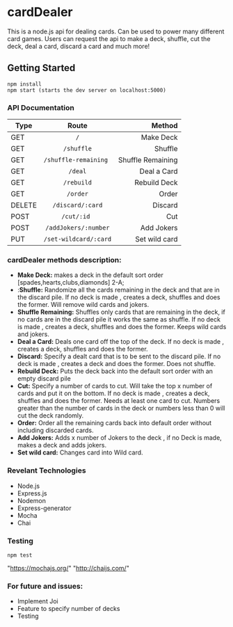 # cardDealer 
This is a node.js api for dealing cards. Can be used to power many different card games. Users can request the api to make a deck, shuffle, cut the deck, deal a card, discard a card and much more!


## Getting Started

```
npm install
npm start (starts the dev server on localhost:5000)
```


### API Documentation

| Type        | Route           | Method  |
| ------------- |:-------------:| --------:|
| GET      | `/` | Make Deck |
| GET      | `/shuffle`      | Shuffle |
| GET      | `/shuffle-remaining `| Shuffle Remaining |
| GET      | `/deal`      | Deal a Card |
| GET      | `/rebuild`     | Rebuild Deck |
| GET      | `/order`      | Order |
| DELETE   | `/discard/:card`   | Discard |
| POST     | `/cut/:id `     | Cut |
| POST     | `/addJokers/:number`      | Add Jokers|
| PUT      | `/set-wildcard/:card`      | Set wild card |
### cardDealer methods description:

* **Make Deck:** makes a deck in the default sort order [spades,hearts,clubs,diamonds] 2-A;
* :**Shuffle:** Randomize all the cards remaining in the deck and that are in the discard pile. If no deck is made , creates a deck, shuffles and does the former. Will remove wild cards and jokers.
* **Shuffle Remaining:** Shuffles only cards that are remaining in the deck, if no cards are in the discard pile it works the same as shuffle. If no deck is made , creates a deck, shuffles and does the former. Keeps wild cards and jokers.
* **Deal a Card:** Deals one card off the top of the deck. If no deck is made , creates a deck, shuffles and does the former.
* **Discard:** Specify a dealt card that is to be sent to the discard pile. If no deck is made , creates a deck and does the former. Does not shuffle.
* **Rebuild Deck:** Puts the deck back into the default sort order with an empty discard pile
* **Cut:** Specify a number of cards to cut. Will take the top x number of cards and put it on the bottom. If no deck is made , creates a deck, shuffles and does the former. Needs at least one card to cut. Numbers greater than the number of cards in the deck or numbers less than 0 will cut the deck randomly.
* **Order:** Order all the remaining cards back into default order without including discarded cards.
* **Add Jokers:** Adds x number of Jokers to the deck , if no Deck is made, makes a deck and adds jokers.
* **Set wild card:** Changes card into Wild card.


### Revelant Technologies

* Node.js
* Express.js
* Nodemon
* Express-generator
* Mocha
* Chai


### Testing 

```
npm test
```


"https://mochajs.org/"  "http://chaijs.com/"


### For future and issues:
* Implement Joi
* Feature to specify number of decks
* Testing
